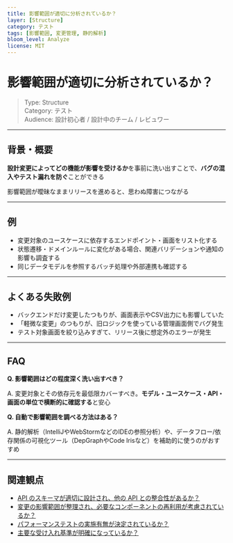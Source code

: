 ```yaml
---
title: 影響範囲が適切に分析されているか？
layer: [Structure]
category: テスト
tags: [影響範囲, 変更管理, 静的解析]
bloom_level: Analyze
license: MIT
---
```


# 影響範囲が適切に分析されているか？

> Type: Structure  
> Category: テスト  
> Audience: 設計初心者 / 設計中のチーム / レビュワー

---

## 背景・概要

**設計変更によってどの機能が影響を受けるか**を事前に洗い出すことで、**バグの混入やテスト漏れを防ぐ**ことができる

影響範囲が曖昧なままリリースを進めると、思わぬ障害につながる

---

## 例

- 変更対象のユースケースに依存するエンドポイント・画面をリスト化する
- 状態遷移・ドメインルールに変化がある場合、関連バリデーションや通知の影響も調査する
- 同じデータモデルを参照するバッチ処理や外部連携も確認する

---

## よくある失敗例

- バックエンドだけ変更したつもりが、画面表示やCSV出力にも影響していた
- 「軽微な変更」のつもりが、旧ロジックを使っている管理画面側でバグ発生
- テスト対象画面を絞り込みすぎて、リリース後に想定外のエラーが発生

---

## FAQ

**Q. 影響範囲はどの程度深く洗い出すべき？**

A. 変更対象とその依存元を最低限カバーすべき。**モデル・ユースケース・API・画面の単位で横断的に確認する**と安心

**Q. 自動で影響範囲を調べる方法はある？**

A. 静的解析（IntelliJやWebStormなどのIDEの参照分析）や、データフロー/依存関係の可視化ツール（DepGraphやCode Irisなど）を補助的に使うのがおすすめ

---

## 関連観点

- [API のスキーマが適切に設計され、他の API との整合性があるか？](https://zenn.dev/kanaria007/articles/14fca7fc6ea047)
- [変更の影響範囲が整理され、必要なコンポーネントの再利用が考慮されているか？](https://zenn.dev/kanaria007/articles/95f9d91567a9ee)
- [パフォーマンステストの実施有無が決定されているか？](https://zenn.dev/kanaria007/articles/84c960c51f826d)
- [主要な受け入れ基準が明確になっているか？](https://zenn.dev/kanaria007/articles/9815bb736c3c38)
